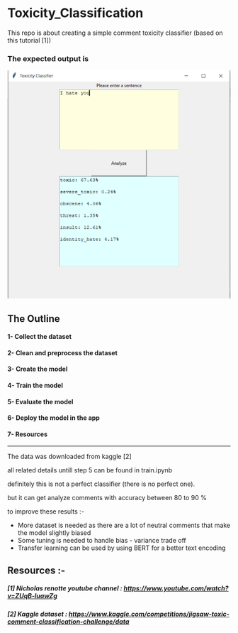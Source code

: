 # Toxicity_Classification

This repo is about creating a simple comment toxicity classifier
(based on this tutorial [1])

### The expected output is
<img src="test.png" alt="out" title="toxicity classifier">


## The Outline
#### 1- Collect the dataset
#### 2- Clean and preprocess the dataset
#### 3- Create the model
#### 4- Train the model
#### 5- Evaluate the model
#### 6- Deploy the model in the app
#### 7- Resources
------------------------------------------------------------------------

The data was downloaded from kaggle [2]

all related details untill step 5 can be found in train.ipynb 


definitely this is not a perfect classifier (there is no perfect one).

but it can get analyze comments with accuracy between 80 to 90 %

to improve these results :-
- More dataset is needed as there are a lot of neutral comments that make the model slightly biased 
- Some tuning is needed to handle bias - variance trade off
- Transfer learning can be used by using BERT for a better text encoding


## Resources :-
##### [1] Nicholas renotte youtube channel : https://www.youtube.com/watch?v=ZUqB-luawZg
##### [2] Kaggle dataset : https://www.kaggle.com/competitions/jigsaw-toxic-comment-classification-challenge/data

